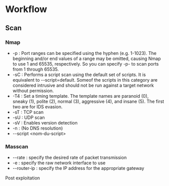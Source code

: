 # Workflow

## Scan&#x20;

### Nmap

* \-p : Port ranges can be specified using the hyphen (e.g. 1-1023). The beginning and/or end values of a range may be omitted, causing Nmap to use 1 and 65535, respectively. So you can specify -p- to scan ports from 1 through 65535.
* \-sC : Performs a script scan using the default set of scripts. It is equivalent to --script=default. Someof the scripts in this category are considered intrusive and should not be run against a target network without permission.
* \-T4 : Set a timing template. The template names are paranoid (0), sneaky (1), polite (2), normal (3), aggressive (4), and insane (5). The first two are for IDS evasion.
* \-sT : TCP scan
* \-sU : UDP scan
* \-sV : Enables version detection
* \-n   : (No DNS resolution)
* \--script \<nom-du-script>



### Masscan

* \--rate : specify the desired rate of packet transmission
* \-e : specify the raw network interface to use
* \--router-ip : specify the IP address for the appropriate gateway



Post exploitation

